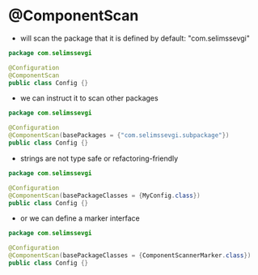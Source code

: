 # @ComponentScan

- will scan the package that it is defined by default: "com.selimssevgi"

```java
package com.selimssevgi

@Configuration
@ComponentScan
public class Config {}
```

- we can instruct it to scan other packages

```java
package com.selimssevgi

@Configuration
@ComponentScan(basePackages = {"com.selimssevgi.subpackage"})
public class Config {}
```

- strings are not type safe or refactoring-friendly

```java
package com.selimssevgi

@Configuration
@ComponentScan(basePackageClasses = {MyConfig.class})
public class Config {}
```

- or we can define a marker interface

```java
package com.selimssevgi

@Configuration
@ComponentScan(basePackageClasses = {ComponentScannerMarker.class})
public class Config {}
```
